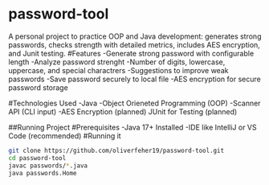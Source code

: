 # password-tool
A personal project to practice OOP and Java development: generates strong passwords, checks strength with detailed metrics, includes AES encryption, and Junit testing. 
#Features
-Generate strong password with configurable length
-Analyze password strenght
  -Number of digits, lowercase, uppercase, and special charactrers
  -Suggestions to improve weak passwords
  -Save password securely to local file
  -AES encryption for secure password storage

#Technologies Used
-Java 
-Object Orieneted Programming (OOP)
-Scanner API (CLI input)
-AES Encryption (planned)
JUnit for Testing (planned)


##Running Project
#Prerequisites
-Java 17+ Installed
-IDE like IntelliJ or VS Code (recommended)
#Running it
```bash
git clone https://github.com/oliverfeher19/password-tool.git
cd password-tool
javac passwords/*.java
java passwords.Home
